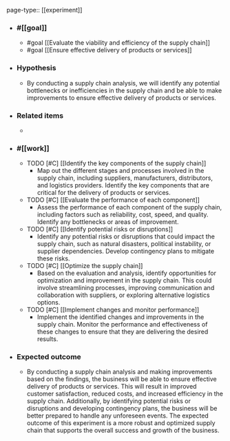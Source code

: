 page-type:: [[experiment]]



  - ### #[[goal]]
    - #goal [[Evaluate the viability and efficiency of the supply chain]]
    - #goal [[Ensure effective delivery of products or services]]
  - ### Hypothesis
    - By conducting a supply chain analysis, we will identify any potential bottlenecks or inefficiencies in the supply chain and be able to make improvements to ensure effective delivery of products or services.
  - ### Related items
    - 
  - ### #[[work]]
    - TODO [#C] [[Identify the key components of the supply chain]]
      - Map out the different stages and processes involved in the supply chain, including suppliers, manufacturers, distributors, and logistics providers. Identify the key components that are critical for the delivery of products or services.
    - TODO [#C] [[Evaluate the performance of each component]]
      - Assess the performance of each component of the supply chain, including factors such as reliability, cost, speed, and quality. Identify any bottlenecks or areas of improvement.
    - TODO [#C] [[Identify potential risks or disruptions]]
      - Identify any potential risks or disruptions that could impact the supply chain, such as natural disasters, political instability, or supplier dependencies. Develop contingency plans to mitigate these risks.
    - TODO [#C] [[Optimize the supply chain]]
      - Based on the evaluation and analysis, identify opportunities for optimization and improvement in the supply chain. This could involve streamlining processes, improving communication and collaboration with suppliers, or exploring alternative logistics options.
    - TODO [#C] [[Implement changes and monitor performance]]
      - Implement the identified changes and improvements in the supply chain. Monitor the performance and effectiveness of these changes to ensure that they are delivering the desired results.
  - ### Expected outcome
    - By conducting a supply chain analysis and making improvements based on the findings, the business will be able to ensure effective delivery of products or services. This will result in improved customer satisfaction, reduced costs, and increased efficiency in the supply chain. Additionally, by identifying potential risks or disruptions and developing contingency plans, the business will be better prepared to handle any unforeseen events. The expected outcome of this experiment is a more robust and optimized supply chain that supports the overall success and growth of the business.











